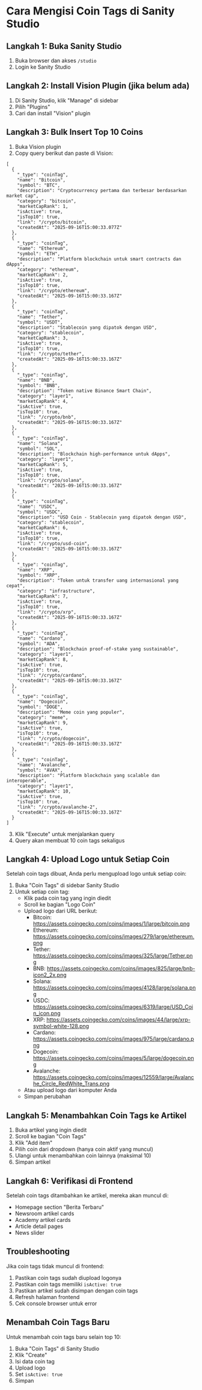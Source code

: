 # Cara Mengisi Coin Tags di Sanity Studio

## Langkah 1: Buka Sanity Studio
1. Buka browser dan akses `/studio`
2. Login ke Sanity Studio

## Langkah 2: Install Vision Plugin (jika belum ada)
1. Di Sanity Studio, klik "Manage" di sidebar
2. Pilih "Plugins"
3. Cari dan install "Vision" plugin

## Langkah 3: Bulk Insert Top 10 Coins
1. Buka Vision plugin
2. Copy query berikut dan paste di Vision:

```groq
[
  {
    "_type": "coinTag",
    "name": "Bitcoin",
    "symbol": "BTC",
    "description": "Cryptocurrency pertama dan terbesar berdasarkan market cap",
    "category": "bitcoin",
    "marketCapRank": 1,
    "isActive": true,
    "isTop10": true,
    "link": "/crypto/bitcoin",
    "createdAt": "2025-09-16T15:00:33.077Z"
  },
  {
    "_type": "coinTag",
    "name": "Ethereum",
    "symbol": "ETH",
    "description": "Platform blockchain untuk smart contracts dan dApps",
    "category": "ethereum",
    "marketCapRank": 2,
    "isActive": true,
    "isTop10": true,
    "link": "/crypto/ethereum",
    "createdAt": "2025-09-16T15:00:33.167Z"
  },
  {
    "_type": "coinTag",
    "name": "Tether",
    "symbol": "USDT",
    "description": "Stablecoin yang dipatok dengan USD",
    "category": "stablecoin",
    "marketCapRank": 3,
    "isActive": true,
    "isTop10": true,
    "link": "/crypto/tether",
    "createdAt": "2025-09-16T15:00:33.167Z"
  },
  {
    "_type": "coinTag",
    "name": "BNB",
    "symbol": "BNB",
    "description": "Token native Binance Smart Chain",
    "category": "layer1",
    "marketCapRank": 4,
    "isActive": true,
    "isTop10": true,
    "link": "/crypto/bnb",
    "createdAt": "2025-09-16T15:00:33.167Z"
  },
  {
    "_type": "coinTag",
    "name": "Solana",
    "symbol": "SOL",
    "description": "Blockchain high-performance untuk dApps",
    "category": "layer1",
    "marketCapRank": 5,
    "isActive": true,
    "isTop10": true,
    "link": "/crypto/solana",
    "createdAt": "2025-09-16T15:00:33.167Z"
  },
  {
    "_type": "coinTag",
    "name": "USDC",
    "symbol": "USDC",
    "description": "USD Coin - Stablecoin yang dipatok dengan USD",
    "category": "stablecoin",
    "marketCapRank": 6,
    "isActive": true,
    "isTop10": true,
    "link": "/crypto/usd-coin",
    "createdAt": "2025-09-16T15:00:33.167Z"
  },
  {
    "_type": "coinTag",
    "name": "XRP",
    "symbol": "XRP",
    "description": "Token untuk transfer uang internasional yang cepat",
    "category": "infrastructure",
    "marketCapRank": 7,
    "isActive": true,
    "isTop10": true,
    "link": "/crypto/xrp",
    "createdAt": "2025-09-16T15:00:33.167Z"
  },
  {
    "_type": "coinTag",
    "name": "Cardano",
    "symbol": "ADA",
    "description": "Blockchain proof-of-stake yang sustainable",
    "category": "layer1",
    "marketCapRank": 8,
    "isActive": true,
    "isTop10": true,
    "link": "/crypto/cardano",
    "createdAt": "2025-09-16T15:00:33.167Z"
  },
  {
    "_type": "coinTag",
    "name": "Dogecoin",
    "symbol": "DOGE",
    "description": "Meme coin yang populer",
    "category": "meme",
    "marketCapRank": 9,
    "isActive": true,
    "isTop10": true,
    "link": "/crypto/dogecoin",
    "createdAt": "2025-09-16T15:00:33.167Z"
  },
  {
    "_type": "coinTag",
    "name": "Avalanche",
    "symbol": "AVAX",
    "description": "Platform blockchain yang scalable dan interoperable",
    "category": "layer1",
    "marketCapRank": 10,
    "isActive": true,
    "isTop10": true,
    "link": "/crypto/avalanche-2",
    "createdAt": "2025-09-16T15:00:33.167Z"
  }
]
```

3. Klik "Execute" untuk menjalankan query
4. Query akan membuat 10 coin tags sekaligus

## Langkah 4: Upload Logo untuk Setiap Coin
Setelah coin tags dibuat, Anda perlu mengupload logo untuk setiap coin:

1. Buka "Coin Tags" di sidebar Sanity Studio
2. Untuk setiap coin tag:
   - Klik pada coin tag yang ingin diedit
   - Scroll ke bagian "Logo Coin"
   - Upload logo dari URL berikut:
     - Bitcoin: https://assets.coingecko.com/coins/images/1/large/bitcoin.png
     - Ethereum: https://assets.coingecko.com/coins/images/279/large/ethereum.png
     - Tether: https://assets.coingecko.com/coins/images/325/large/Tether.png
     - BNB: https://assets.coingecko.com/coins/images/825/large/bnb-icon2_2x.png
     - Solana: https://assets.coingecko.com/coins/images/4128/large/solana.png
     - USDC: https://assets.coingecko.com/coins/images/6319/large/USD_Coin_icon.png
     - XRP: https://assets.coingecko.com/coins/images/44/large/xrp-symbol-white-128.png
     - Cardano: https://assets.coingecko.com/coins/images/975/large/cardano.png
     - Dogecoin: https://assets.coingecko.com/coins/images/5/large/dogecoin.png
     - Avalanche: https://assets.coingecko.com/coins/images/12559/large/Avalanche_Circle_RedWhite_Trans.png
   - Atau upload logo dari komputer Anda
   - Simpan perubahan

## Langkah 5: Menambahkan Coin Tags ke Artikel
1. Buka artikel yang ingin diedit
2. Scroll ke bagian "Coin Tags"
3. Klik "Add item"
4. Pilih coin dari dropdown (hanya coin aktif yang muncul)
5. Ulangi untuk menambahkan coin lainnya (maksimal 10)
6. Simpan artikel

## Langkah 6: Verifikasi di Frontend
Setelah coin tags ditambahkan ke artikel, mereka akan muncul di:
- Homepage section "Berita Terbaru"
- Newsroom artikel cards
- Academy artikel cards
- Article detail pages
- News slider

## Troubleshooting
Jika coin tags tidak muncul di frontend:
1. Pastikan coin tags sudah diupload logonya
2. Pastikan coin tags memiliki `isActive: true`
3. Pastikan artikel sudah disimpan dengan coin tags
4. Refresh halaman frontend
5. Cek console browser untuk error

## Menambah Coin Tags Baru
Untuk menambah coin tags baru selain top 10:
1. Buka "Coin Tags" di Sanity Studio
2. Klik "Create"
3. Isi data coin tag
4. Upload logo
5. Set `isActive: true`
6. Simpan


